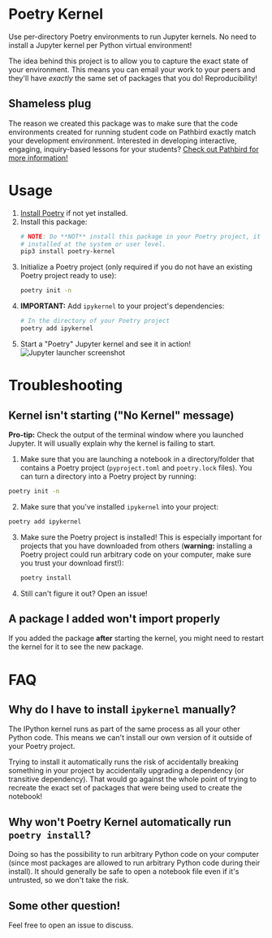 # Poetry Kernel

Use per-directory Poetry environments to run Jupyter kernels. No need to install
a Jupyter kernel per Python virtual environment!

The idea behind this project is to allow you to capture the exact state of your
environment. This means you can email your work to your peers and they'll have
_exactly_ the same set of packages that you do! Reproducibility!

## Shameless plug

The reason we created this package was to make sure that the code environments
created for running student code on Pathbird exactly match your development
environment. Interested in developing interactive, engaging, inquiry-based
lessons for your students?
[Check out Pathbird for more information!](https://pathbird.com/)

# Usage

1. [Install Poetry](https://python-poetry.org/docs/#installation) if not yet
   installed.
1. Install this package:
   ```sh
   # NOTE: Do **NOT** install this package in your Poetry project, it should be
   # installed at the system or user level.
   pip3 install poetry-kernel
   ```
1. Initialize a Poetry project (only required if you do not have an existing
   Poetry project ready to use):
   ```sh
   poetry init -n
   ```
1. **IMPORTANT:** Add `ipykernel` to your project's dependencies:
   ```sh
   # In the directory of your Poetry project
   poetry add ipykernel
   ```
1. Start a "Poetry" Jupyter kernel and see it in action!
   ![Jupyter launcher screenshot](.static/jupyter-screenshot.png)

# Troubleshooting

## Kernel isn't starting ("No Kernel" message)

**Pro-tip:** Check the output of the terminal window where you launched Jupyter.
It will usually explain why the kernel is failing to start.

1. Make sure that you are launching a notebook in a directory/folder that
   contains a Poetry project (`pyproject.toml` and `poetry.lock` files). You can
   turn a directory into a Poetry project by running:

```sh
poetry init -n
```

2. Make sure that you've installed `ipykernel` into your project:

```sh
poetry add ipykernel
```

3. Make sure the Poetry project is installed! This is especially important for
   projects that you have downloaded from others (**warning:** installing a
   Poetry project could run arbitrary code on your computer, make sure you trust
   your download first!):

   ```sh
   poetry install
   ```

4. Still can't figure it out? Open an issue!

## A package I added won't import properly

If you added the package **after** starting the kernel, you might need to
restart the kernel for it to see the new package.

# FAQ

## Why do I have to install `ipykernel` manually?

The IPython kernel runs as part of the same process as all your other Python
code. This means we can't install our own version of it outside of your Poetry
project.

Trying to install it automatically runs the risk of accidentally breaking
something in your project by accidentally upgrading a dependency (or transitive
dependency). That would go against the whole point of trying to recreate the
exact set of packages that were being used to create the notebook!

## Why won't Poetry Kernel automatically run `poetry install`?

Doing so has the possibility to run arbitrary Python code on your computer
(since most packages are allowed to run arbitrary Python code during their
install). It should generally be safe to open a notebook file even if it's
untrusted, so we don't take the risk.

## Some other question!

Feel free to open an issue to discuss.
